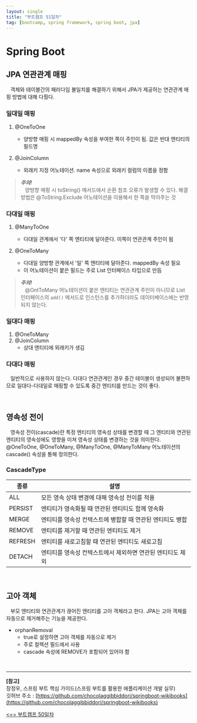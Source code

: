 ```yaml
---
layout: single
title: "부트캠프 51일차"
tag: [bootcamp, spring framework, spring boot, jpa]
---
```


# Spring Boot

## JPA 연관관계 매핑

&nbsp;&nbsp; 객체와 테이블간의 패러다임 불일치를 해결하기 위해서 JPA가 제공하는 연관관계 매핑 방법에 대해 다뤘다.

### 일대일 매핑

1. @OneToOne
   - 양방향 매핑 시 mappedBy 속성을 부여한 쪽이 주인이 됨. 값은 반대 엔티티의 필드명

2. @JoinColumn
   - 외래키 지정 어노테이션. name 속성으로 외래키 컬럼의 이름을 정함

> ***주의!***  
> &nbsp;&nbsp; 양방향 매핑 시 toString() 메서드에서 순환 참조 오류가 발생할 수 있다. 해결 방법은 @ToString.Exclude 어노테이션을 이용해서 한 쪽을 막아주는 것

### 다대일 매핑

1. @ManyToOne
   - 다대일 관계에서 '다' 쪽 엔티티에 달아준다. 이쪽이 연관관계 주인이 됨

2. @OneToMany
   - 다대일 양방향 관계에서 '일' 쪽 엔티티에 달아준다. mappedBy 속성 필요
   - 이 어노테이션이 붙은 필드는 주로 List 인터페이스 타입으로 만듬

> ***주의!***  
> &nbsp;&nbsp; @OntToMany 어노테이션이 붙은 엔티티는 연관관계 주인이 아니므로 List 인터페이스의 `add()` 메서드로 인스턴스를 추가하더라도 데이터베이스에는 반영되지 않는다.

### 일대다 매핑

1. @OneToMany
2. @JoinColumn
   - 상대 엔티티에 외래키가 생김

### 다대다 매핑

&nbsp;&nbsp; 일반적으로 사용하지 않는다. 다대다 연관관계인 경우 중간 테이블이 생성되어 불편하므로 일대다-다대일로 매핑할 수 있도록 중간 엔티티를 만드는 것이 좋다.

<br>

## 영속성 전이

&nbsp;&nbsp; 영속성 전이(cascade)란 특정 엔티티의 영속성 상태를 변경할 때 그 엔티티와 연관된 엔티티의 영속성에도 영향을 미쳐 영속성 상태를 변경하는 것을 의미한다.
@OneToOne, @OneToMany, @ManyToOne, @ManyToMany 어노테이션의 cascade() 속성을 통해 정의한다.

### CascadeType

| 종류      | 설명                               |
|---------|----------------------------------|
| ALL     | 모든 영속 상태 변경에 대해 영속성 전이를 적용       |
| PERSIST | 엔티티가 영속화될 때 연관된 엔티티도 함께 영속화      |
| MERGE   | 엔티티를 영속성 컨텍스트에 병합할 때 연관된 엔티티도 병합 |
| REMOVE  | 엔티티를 제거할 때 연관된 엔티티도 제거           |
| REFRESH | 엔티티를 새로고침할 때 연관된 엔티티도 새로고침       |
| DETACH  | 엔티티를 영속성 컨텍스트에서 제외하면 연관된 엔티티도 제외 |

<br>

## 고아 객체

&nbsp;&nbsp; 부모 엔티티와 연관관계가 끊어진 엔티티를 고아 객체라고 한다. JPA는 고아 객체를 자동으로 제거해주는 기능을 제공한다.

- orphanRemoval
   - true로 설정하면 고아 객체를 자동으로 제거
   - 주로 컬렉션 필드에서 사용
   - cascade 속성에 REMOVE가 포함되어 있어야 함

<br>

___

**[참고]**  
장정우, 스프링 부트 핵심 가이드(스프링 부트를 활용한 애플리케이션 개발 실무)  
깃허브 주소 : [https://github.com/chocolaggibbiddori/springboot-wikibooks](https://github.com/chocolaggibbiddori/springboot-wikibooks)

[<== 부트캠프 50일차](/bootcamp-day50)